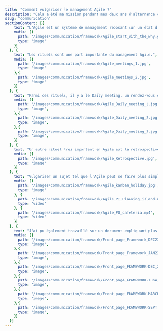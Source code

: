 ```yaml
---
title: "Comment vulgariser le management Agile ?"
description: "Cela a été ma mission pendant mes deux ans d'alternance chez AXA Partners Holding. Un défi pour moi qui ne connaissait pas cette méthode de management au départ."
slug: "communication"
sectionContent: [{
    text: "L'Agile est un système de management reposant sur un état d'esprit, mais également des outils et rituels à implémenter dans notre façon de travailler et notre équipe. Il est important de s'interesser au \"pourquoi\" vouloir utiliser la méthode Agile avant de mettre en place des actions concrêtes.",
    media: [{
      path: '/images/communication/framework/Agile_start_with_the_why.gif',
      type: 'image'
    }]
  }, {
    text: "Les rituels sont une part importante du management Agile.",
    media: [{
      path: '/images/communication/framework/Agile_meetings_1.jpg',
      type: 'image'
    },{
      path: '/images/communication/framework/Agile_meetings_2.jpg',
      type: 'image'
    }]
  }, {
    text: "Parmi ces rituels, il y a le Daily meeting, un rendez-vous quotidien pour avoir une vue globale sur l'avancée de chaque projet.",
    media: [{
      path: '/images/communication/framework/Agile_Daily_meeting_1.jpg',
      type: 'image',
    },{
      path: '/images/communication/framework/Agile_Daily_meeting_2.jpg',
      type: 'image',
    },{
      path: '/images/communication/framework/Agile_Daily_meeting_3.jpg',
      type: 'image',
    }]
  }, {
    text: "Un autre rituel très important en Agile est la retrospective, qui consiste à passer en revue ce qui a été fait durant le dernière instance, comment le travail a été fait, si des difficultés ont été rencontrés, et mettre en place des actions en conséquence.",
    media: [{
      path: '/images/communication/framework/Agile_Retrospective.jpg',
      type: 'image'
    }]
  }, {
    text: "Vulgariser un sujet tel que l'Agile peut se faire plus simplement en mettant en persepectives des scènes du quotidien. Un kanban pour les fêtes de fin d'année, Une cantine d'école pour présenter le métier de Product Owner ou encore une île déserte pour expliquer le PI Planning, voilà des exemples de mise en scène sur lesquelles j'ai eu l'occasion de travailler au sein d'AXA Partners.",
    media: [{
      path: '/images/communication/framework/Agile_kanban_holiday.jpg',
      type: 'image'
    }, {
      path: '/images/communication/framework/Agile_PI_Planning_island.mp4',
      type: 'video'
    }, {
      path: '/images/communication/framework/Agile_PO_cafeteria.mp4',
      type: 'video'
    }]
  }, {
    text: "J'ai pu également travaillé sur un document expliquant plus en détail la méthode Agile. Tous les trimestres, ce document appelé le \"Fly me to Agile Framework\" était mis à jour par mon équipe et moi. Je devais notamment m'occuper de créer une nouvelle page de garde pour illustrer cette nouvelle version.",
    media: [{
      path: '/images/communication/framework/Front_page_Framework_DEC22.jpg',
      type: 'image',
    },{
      path: '/images/communication/framework/Front_page_Framework_JAN22.jpg',
      type: 'image',
    },{
      path: '/images/communication/framework/Front_page_FRAMEWORK-DEC_2023.png',
      type: 'image',
    },{
      path: '/images/communication/framework/Front_page_FRAMEWORK-June_22.jpg',
      type: 'image',
    },{
      path: '/images/communication/framework/Front_page_FRAMEWORK-MARCH_24.jpg',
      type: 'image',
    },{
      path: '/images/communication/framework/Front_page_FRAMEWORK-SEPT.jpg',
      type: 'image',
    }]
  }]
---
```

